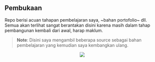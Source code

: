 ## Pembukaan
Repo berisi acuan tahapan pembelajaran saya, ~bahan portofolio~ dll. Semua akan terlihat sangat berantakan disini karena masih dalam tahap pembangunan kembali dari awal, harap maklum.

> **Note**: Disini saya mengambil beberapa source sebagai bahan pembelajaran yang kemudian saya kembangkan ulang.

<p align="center"><img src="https://raw.githubusercontent.com/catppuccin/catppuccin/main/assets/footers/gray0_ctp_on_line.svg?sanitize=true" /></p>
